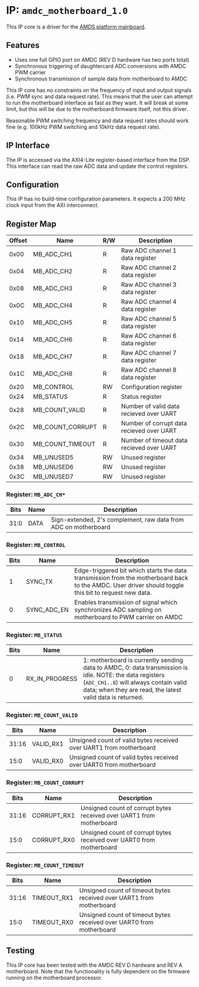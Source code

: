 # IP: `amdc_motherboard_1.0`

This IP core is a driver for the [AMDS platform mainboard](https://github.com/Severson-Group/AMDS/tree/develop/Mainboard).

## Features

- Uses one full GPIO port on AMDC (REV D hardware has two ports total)
- Synchronous triggering of daughtercard ADC conversions with AMDC PWM carrier
- Synchronous transmission of sample data from motherboard to AMDC

This IP core has no constraints on the frequency of input and output signals (i.e. PWM sync and data request rate). This means that the user can attempt to run the motherboard interface as fast as they want. It will break at some limit, but this will be due to the motherboard firmware itself, not this driver.

Reasonable PWM switching frequency and data request rates should work fine (e.g. 100kHz PWM switching and 10kHz data request rate).

## IP Interface

The IP is accessed via the AXI4-Lite register-based interface from the DSP. This interface can read the raw ADC data and update the control registers.

## Configuration

This IP has no build-time configuration parameters. It expects a 200 MHz clock input from the AXI interconnect.

## Register Map

| Offset | Name | R/W | Description |
| -- | -- | -- | -- |
| 0x00 | MB_ADC_CH1 | R | Raw ADC channel 1 data register |
| 0x04 | MB_ADC_CH2 | R | Raw ADC channel 2 data register |
| 0x08 | MB_ADC_CH3 | R | Raw ADC channel 3 data register |
| 0x0C | MB_ADC_CH4 | R |Raw ADC channel 4 data register |
| 0x10 | MB_ADC_CH5 | R | Raw ADC channel 5 data register |
| 0x14 | MB_ADC_CH6 | R | Raw ADC channel 6 data register |
| 0x18 | MB_ADC_CH7 | R | Raw ADC channel 7 data register |
| 0x1C | MB_ADC_CH8 | R | Raw ADC channel 8 data register |
| 0x20 | MB_CONTROL | RW | Configuration register |
| 0x24 | MB_STATUS  | R  | Status register |
| 0x28 | MB_COUNT_VALID | R | Number of valid data recieved over UART |
| 0x2C | MB_COUNT_CORRUPT | R | Number of corrupt data recieved over UART |
| 0x30 | MB_COUNT_TIMEOUT | R | Number of timeout data recieved over UART |
| 0x34 | MB_UNUSED5 | RW | Unused register |
| 0x38 | MB_UNUSED6 | RW | Unused register |
| 0x3C | MB_UNUSED7 | RW | Unused register |

### Register: `MB_ADC_CH*`

| Bits | Name | Description |
| -- | -- | -- |
| 31:0 | DATA | Sign-extended, 2's complement, raw data from ADC on motherboard |

### Register: `MB_CONTROL`

| Bits | Name | Description |
| -- | -- | -- |
| 1 | SYNC_TX | Edge-triggered bit which starts the data transmission from the motherboard back to the AMDC. User driver should toggle this bit to request new data. |
| 0 | SYNC_ADC_EN | Enables transmission of signal which synchronizes ADC sampling on motherboard to PWM carrier on AMDC |

### Register: `MB_STATUS`

| Bits | Name | Description |
| -- | -- | -- |
| 0 | RX_IN_PROGRESS | 1: motherboard is currently sending data to AMDC, 0: data transmission is idle. NOTE: the data registers (`ADC_CH1..8`) will always contain valid data; when they are read, the latest valid data is returned. |

### Register: `MB_COUNT_VALID`

| Bits | Name | Description |
| -- | -- | -- |
| 31:16 | VALID_RX1 | Unsigned count of valid bytes received over UART1 from motherboard |
| 15:0  | VALID_RX0 | Unsigned count of valid bytes received over UART0 from motherboard |

### Register: `MB_COUNT_CORRUPT`

| Bits | Name | Description |
| -- | -- | -- |
| 31:16 | CORRUPT_RX1 | Unsigned count of corrupt bytes received over UART1 from motherboard |
| 15:0  | CORRUPT_RX0 | Unsigned count of corrupt bytes received over UART0 from motherboard |

### Register: `MB_COUNT_TIMEOUT`

| Bits | Name | Description |
| -- | -- | -- |
| 31:16 | TIMEOUT_RX1 | Unsigned count of timeout bytes received over UART1 from motherboard |
| 15:0  | TIMEOUT_RX0 | Unsigned count of timeout bytes received over UART0 from motherboard |

## Testing

This IP core has been tested with the AMDC REV D hardware and REV A motherboard. Note that the functionality is fully dependent on the firmware running on the motherboard processor.
